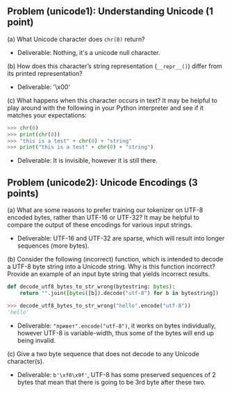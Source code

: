 ## Problem (unicode1): Understanding Unicode (1 point)

(a) What Unicode character does `chr(0)` return?
* Deliverable: Nothing, it's a unicode null character.

(b) How does this character’s string representation (`__repr__()`) differ from its printed representation?
* Deliverable: '\x00'

(c) What happens when this character occurs in text? It may be helpful to play around with the following in your Python interpreter and see if it matches your expectations:
```python
>>> chr(0)
>>> print(chr(0))
>>> "this is a test" + chr(0) + "string"
>>> print("this is a test" + chr(0) + "string")
```
* Deliverable: It is invisible, however it is still there.

## Problem (unicode2): Unicode Encodings (3 points)

(a) What are some reasons to prefer training our tokenizer on UTF-8 encoded bytes, rather than UTF-16 or UTF-32? It may be helpful to compare the output of these encodings for various input strings.

* Deliverable: UTF-16 and UTF-32 are sparse, which will result into longer sequences (more bytes).

(b) Consider the following (incorrect) function, which is intended to decode a UTF-8 byte string into a Unicode string. Why is this function incorrect? Provide an example of an input byte string that yields incorrect results.

```python
def decode_utf8_bytes_to_str_wrong(bytestring: bytes):
    return "".join([bytes([b]).decode("utf-8") for b in bytestring])

>>> decode_utf8_bytes_to_str_wrong("hello".encode("utf-8")) 
'hello'
```

* Deliverable: `"привет".encode("utf-8")`, it works on bytes individually, however UTF-8 is variable-width, thus some of the bytes will end up being invalid.

(c) Give a two byte sequence that does not decode to any Unicode character(s).

* Deliverable: `b'\xf0\x9f'`, UTF-8 has some preserved sequences of 2 bytes that mean that there is going to be 3rd byte after these two.